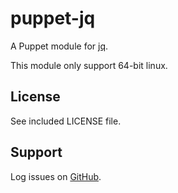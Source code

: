 puppet-jq
=========

A Puppet module for [jq](http://stedolan.github.io/jq/).

This module only support 64-bit linux.

License
-------

See included LICENSE file.

Support
-------

Log issues on [GitHub](https://github.com/rfletcher/puppet-jq).
